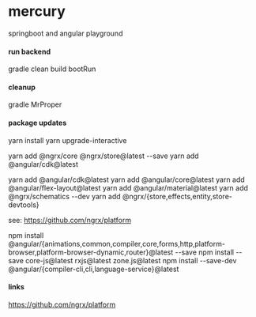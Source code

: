 # mercury
springboot and angular playground

#### run backend
gradle clean build bootRun

#### cleanup
gradle MrProper

#### package updates
yarn install
yarn upgrade-interactive

yarn add @ngrx/core @ngrx/store@latest --save
yarn add @angular/cdk@latest  

yarn add @angular/cdk@latest
yarn add @angular/core@latest
yarn add @angular/flex-layout@latest
yarn add @angular/material@latest
yarn add @ngrx/schematics --dev
yarn add @ngrx/{store,effects,entity,store-devtools}

see: https://github.com/ngrx/platform

npm install @angular/{animations,common,compiler,core,forms,http,platform-browser,platform-browser-dynamic,router}@latest --save
npm install --save core-js@latest rxjs@latest zone.js@latest
npm install --save-dev @angular/{compiler-cli,cli,language-service}@latest

#### links

https://github.com/ngrx/platform